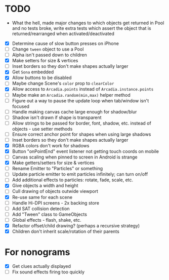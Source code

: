 # TODO

* What the hell, made major changes to which objects get returned in Pool and no tests broke,
  write extra tests which assert the object that is returned/rearranged when activated/deactivated
* [x] Determine cause of slow button presses on iPhone
* [ ] Change `tween` object to use a Pool  
* [ ] Alpha isn't passed down to children
* [x] Make setters for size & vertices
* [ ] Inset borders so they don't make shapes actually larger
* [x] Get `Sona` embedded
* [x] Allow buttons to be disabled
* [ ] Maybe change Scene's `color` prop to `clearColor`
* [x] Allow access to `Arcadia.points` instead of `Arcadia.instance.points`
* [ ] Maybe make an `Arcadia.random(min,max)` helper method
* [ ] Figure out a way to pause the update loop when tab/window isn't focused
* [ ] Handle making canvas cache large enough for shadow/blur
* [ ] Shadow isn't drawn if shape is transparent
* [ ] Allow strings to be passed for border, font, shadow, etc. instead of objects - use setter methods
* [ ] Ensure correct anchor point for shapes when using large shadows
* [ ] Inset borders so they don't make shapes actually larger
* [x] RGBA colors don't work for shadows
* [x] Button "onPointEnd" event listener not getting touch coords on mobile
* [ ] Canvas scaling when pinned to screen in Android is strange
* [x] Make getters/setters for size & vertices
* [ ] Rename Emitter to "Particles" or something
* [ ] Update particle emitter to emit particles infinitely; can turn on/off
* [ ] Add additional effects to particles: rotate, fade, scale, etc.
* [x] Give objects a width and height
* [ ] Cull drawing of objects outwide viewport
* [x] Re-use same <canvas> for each scene
* [ ] Handle Hi-DPI screens - 2x backing store
* [ ] Add SAT collision detection
* [ ] Add "Tween" class to GameObjects
* [ ] Global effects - flash, shake, etc.
* [x] Refactor offset/child drawing? (perhaps a recursive strategy)
* [x] Children don't inherit scale/rotation of their parents

# For nonograms
* [x] Get clues actually displayed
* [ ] Fix sound effects firing too quickly  
